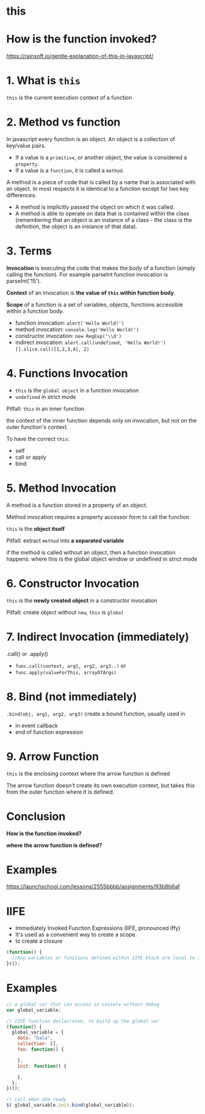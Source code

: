 this
===========

# How is the function invoked?

https://rainsoft.io/gentle-explanation-of-this-in-javascript/

# 1. What is `this`

`this` is the current execution context of a function

# 2. Method vs function

In javascript every function is an object. An object is a collection of key/value pairs. 
- If a value is a `primitive`, or another object, the value is considered a `property`. 
- If a value is a `function`, it is called a `method`.

A method is a piece of code that is called by a name that is associated with an object. In most respects it is identical to a function except for two key differences:

- A method is implicitly passed the object on which it was called.
- A method is able to operate on data that is contained within the class (remembering that an object is an instance of a class - the class is the definition, the object is an instance of that data).

# 3. Terms

**Invocation** is executing the code that makes the body of a function (simply calling the function). For example parseInt function invocation is parseInt('15').

**Context** of an invocation is **the value of `this` within function body**.

**Scope** of a function is a set of variables, objects, functions accessible within a function body.

- function invocation: `alert('Hello World!')`
- method invocation: `console.log('Hello World!')`
- constructor invocation: `new RegExp('\\d')`
- indirect invocation: `alert.call(undefined, 'Hello World!')` `[].slice.call([1,2,3,4], 2)`

# 4. Functions Invocation

- `this` is the `global object` in a function invocation
- `undefined` in strict mode

Pitfall: `this` in an inner function

the context of the inner function depends only on invocation, but not on the outer function's context. 

To have the correct `this`:
- self
- call or apply
- bind



# 5. Method Invocation

A method is a function stored in a property of an object.

Method invocation requires a property accessor form to call the function 

`this` is the **object itself**

Pitfall: extract `method` into **a separated variable**

if the method is called without an object, then a function invocation happens: where this is the global object window or undefined in strict mode 


# 6. Constructor Invocation

`this` is the **newly created object** in a constructor invocation

Pitfall: create object without `new`, `this` is `global`



# 7. Indirect Invocation (immediately)

.call() or .apply()
- `func.call(context, arg1, arg2, arg3..)` or
- `func.apply(valueForThis, arrayOfArgs)`

# 8. Bind (not immediately)

 `.bind(obj, arg1, arg2, arg3)` create a bound function, usually used in
- in event callback
- end of function expression 

# 9. Arrow Function


`this` is the enclosing context where the arrow function is defined

The arrow function doesn't create its own execution context, but takes this from the outer function where it is defined. 

# Conclusion

**How is the function invoked?**

**where the arrow function is defined?**



# Examples

https://launchschool.com/lessons/2555bbbb/assignments/93b8b6af


IIFE
============

- Immediately Invoked Function Expressions (IIFE, pronounced iffy)
- It's used as a convenient way to create a scope.
- to create a closure

```js
(function() {
  //Any variables or functions defined within IIFE block are local to the block and it’s not possible for any code outside this scope to change them.
}());
```


# Examples

```js
// a global var that can access in console without debug
var global_variable;

// IIFE function declairaton, to build up the global var
(function() {
  global_variable = {
    data: "bala",
    collection: [],
    foo: function() {

    },
    init: function() {

    },
  };
})();

// call when dom ready
$( global_variable.init.bind(global_variable));
```